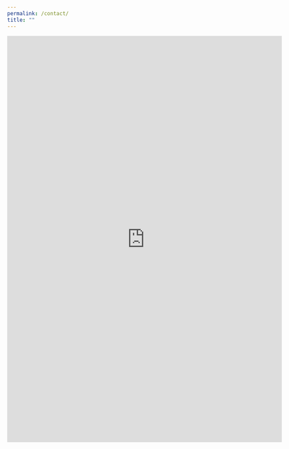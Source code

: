 ```yaml
---
permalink: /contact/
title: ""
---
```

<iframe src="https://docs.google.com/forms/d/e/1FAIpQLSei9h1Zq-osW9uUKJUTAuFmkVqKKVlDZy1GjtyC3VeLgGUwOA/viewform?embedded=true" width="640" height="947" frameborder="0" marginheight="0" marginwidth="0">Loading…</iframe>